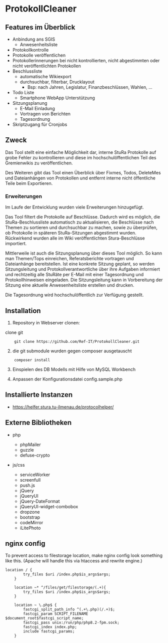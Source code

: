 # ProtokollCleaner

## Features im Überblick

 - Anbindung ans SGIS
   - Anwesenheitsliste
 - Protokollkontrolle
 - Protokolle veröffentlichen
 - Protokollerinnerungen bei nicht kontrollierten, nicht abgestimmten oder nicht veröffentlichten Protokollen
 - Beschlussliste
   - automatische Wikiexport
   - durchsuchbar, filterbar, Drucklayout
     - Bsp: nach Jahren, Legislatur, Finanzbeschlüssen, Wahlen, ...
 - Todo Liste
   - Smartphone WebApp Unterstützung
 - Sitzungsplanung
   - E-Mail Einladung
   - Vortragen von Berichten
   - Tagesordnung
 - Skriptzugang für Cronjobs
 
## Zweck

Das Tool stellt eine einfache Möglichkeit dar, interne StuRa Protokolle auf grobe Fehler zu kontrollieren und diese im hochschulöffentlichen Teil des Gremienwikis zu veröffentlichen.

Des Weiteren gibt das Tool einen Überblick über Fixmes, Todos, DeleteMes und Dateianhängen von Protokollen und entfernt interne nicht öffentliche Teile beim Exportieren.

### Erweiterungen

Im Laufe der Entwicklung wurden viele Erweiterungen hinzugefügt.

Das Tool filtert die Protokolle auf Beschlüsse. Dadurch wird es möglich, die StuRa-Beschlussliste automatisch zu aktualisieren, die Beschlüsse nach Themen zu sortieren und durchsuchbar zu machen, sowie zu überprüfen, ob Protokolle in späteren StuRa-Sitzungen abgestimmt wurden.
Rückwirkend wurden alle im Wiki veröffentlichten Stura-Beschlüsse importiert. 

Mittlerweile ist auch die Sitzungsplanung über dieses Tool möglich. So kann man Themen/Tops einreichen, Referatsberichte vortragen und Dateianhänge bereitstellen. 
Ist eine konkrete Sitzung geplant, so werden Sitzungsleitung und Protokollverantwortliche über ihre Aufgaben informiert und rechtzeitig alle StuRäte per E-Mail mit einer Tagesordnung und Protokollhinweisen eingeladen. Die Sitzungsleitung kann in Vorbereitung der Sitzung eine aktuelle Anwesenheitsliste erstellen und drucken.

Die Tagesordnung wird hochschulöffentlich zur Verfügung gestellt.

## Installation

1. Repository in Webserver clonen:

clone git

```
    git clone https://github.com/Ref-IT/ProtokollCleaner.git
```

2. die git submodule wurden gegen composer ausgetauscht

```
    composer install
```

3. Einspielen des DB Modells mit Hilfe von MySQL Workbench

4. Anpassen der Konfigurationsdatei config.sample.php

## Installierte Instanzen

- https://helfer.stura.tu-ilmenau.de/protocolhelper/

## Externe Bibliotheken

- php
  - phpMailer
  - guzzle
  - defuse-crypto

- js/css
  - serviceWorker
  - screenfull
  - push.js
  - jQuery
  - jQueryUI
  - jQuery-DateFormat
  - jQueryUI-widget-combobox
  - dropzone
  - bootstrap 
  - codeMirror
  - iLitePhoto

## nginx config

To prevent access to filestorage location, make nginx config look something like this.
(Apache will handle this via htaccess and rewrite engine.)

```
location / {
        try_files $uri /index.php$is_args$args;
    }

    location ~* ^/files/get/filestorage/(.+){
        try_files $uri /index.php$is_args$args;
    }

    location ~ \.php$ {
        fastcgi_split_path_info ^(.+\.php)(/.+)$;
        fastcgi_param SCRIPT_FILENAME $document_root$fastcgi_script_name;
        fastcgi_pass unix:/run/php/php8.2-fpm.sock;
        fastcgi_index index.php;
        include fastcgi_params;
    }
```

